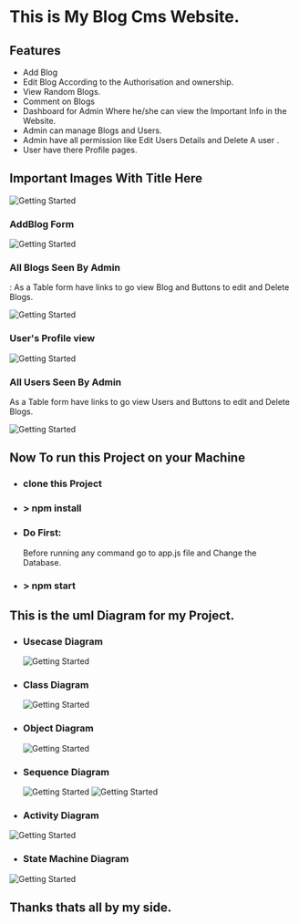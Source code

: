 # This is My Blog Cms Website.

## Features
 - Add Blog 
 - Edit Blog According to the Authorisation and ownership. 
 - View Random Blogs.
 - Comment on Blogs 
 - Dashboard for Admin Where he/she can view the Important Info in the Website.
 - Admin can manage Blogs and Users.
 - Admin have all permission like Edit Users Details and Delete A user .
 - User have there Profile pages.
  
## Important Images With Title Here 

![Getting Started](./public/images/DashboardAdmin.png)
### AddBlog Form
![Getting Started](./public/images/AddBlog.png)
### All Blogs Seen By Admin
: As a Table form  have links to go view Blog and Buttons to edit and Delete Blogs.

![Getting Started](./public/images/AllBlogAdminview.png)

### User's Profile view
![Getting Started](./public/images/ProfileView.png)

### All Users Seen By Admin
As a Table form  have links to go view Users and Buttons to edit and Delete Blogs.

![Getting Started](./public/images/UserAdminview.png)


## Now To run this Project on your Machine
- ### clone this Project 
- ### > npm install
- ### Do First:
  Before running any command go to app.js file and Change the Database.
- ### > npm start
  
## This is the uml Diagram for my Project.

  - ### Usecase Diagram 
    ![Getting Started](./public/images/uml/Blogusecase.png)  
  - ### Class Diagram   
    ![Getting Started](./public/images/uml/classorange.png)
  - ### Object Diagram   
    ![Getting Started](./public/images/uml/object-diagram.png)
  - ### Sequence Diagram 
    ![Getting Started](./public/images/uml/sequence%20diagram.png)
    ![Getting Started](./public/images/uml/seq2.png)

  - ### Activity Diagram 
   ![Getting Started](./public/images/uml/Blog_activity.png)  
  - ### State Machine Diagram
   ![Getting Started](./public/images/uml/State%20chart%20diagram.png)    

## Thanks thats all by my side.  
  